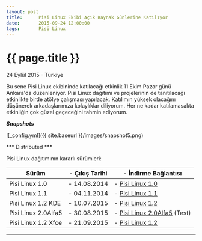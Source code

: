 ```yaml
---
layout: post
title:      Pisi Linux Ekibi Açık Kaynak Günlerine Katılıyor
date:       2015-09-24 12:00:00
tags:       Pisi Linux
---
```


{{ page.title }}
================

<p class="meta">24 Eylül 2015 - Türkiye</p>

Bu sene Pisi Linux ekibininde katılacağı etkinlik 11 Ekim Pazar günü Ankara'da düzenleniyor. Pisi Linux dağıtımı ve projelerinin de tanıtılacağı etkinlikte birde atölye çalışması yapılacak. Katılımın yüksek olacağını düşünerek arkadaşlarımıza kolaylıklar diliyorum. Her ne kadar katılamasakta etkinliğin çok güzel geçeceğini tahmin ediyorum.


***Snapshots***

![_config.yml]({{ site.baseurl }}/images/snapshot5.png)

*** Distributed ***

Pisi Linux dağıtımının kararlı sürümleri:

| Sürüm                  |- Çıkış Tarihi |- İndirme Bağlantısı |
|------------------------|---------------|---------------------|
| Pisi Linux 1.0         |- 14.08.2014   |- [Pisi Linux 1.0](https://sourceforge.net/projects/pisilinux/files/1.0/)|
| Pisi Linux 1.1         |- 04.11.2014   |- [Pisi Linux 1.1](https://sourceforge.net/projects/pisilinux/files/1.1/)|
| Pisi Linux 1.2 KDE     |- 10.07.2015   |- [Pisi Linux 1.2](https://sourceforge.net/projects/pisilinux/files/1.2/)|
| Pisi Linux 2.0Alfa5    |- 30.08.2015   |- [Pisi Linux 2.0Alfa5](https://openload.co/f/vuimrNgPjSE/Pisi-Linux-2.0-Alfa5-KDE5-KaraKedi-x86_64.iso) (Test)
| Pisi Linux 1.2 Xfce    |- 21.09.2015   |- [Pisi Linux 1.2](https://openload.co/f/R6JeYpGW3BM/Pisi-Linux-1.2-XFCE-x86_64.iso)|


---